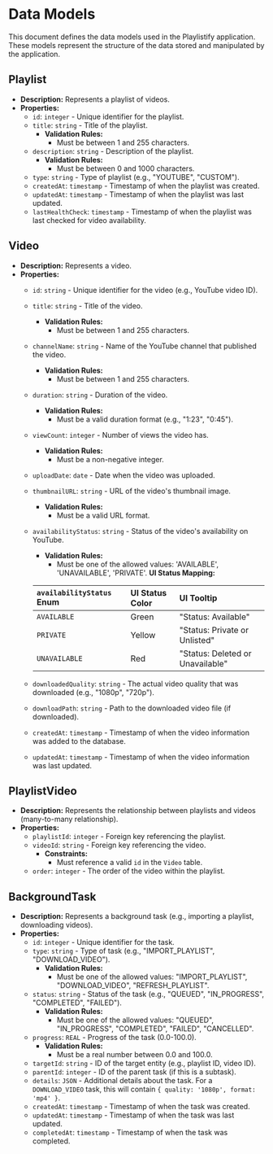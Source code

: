 # Data Models

This document defines the data models used in the Playlistify application. These models represent the structure of the data stored and manipulated by the application.

## Playlist

*   **Description:** Represents a playlist of videos.
*   **Properties:**
    *   `id`: `integer` - Unique identifier for the playlist.
    *   `title`: `string` - Title of the playlist.
        *   **Validation Rules:**
            *   Must be between 1 and 255 characters.
    *   `description`: `string` - Description of the playlist.
        *   **Validation Rules:**
            *   Must be between 0 and 1000 characters.
    *   `type`: `string` - Type of playlist (e.g., "YOUTUBE", "CUSTOM").
    *   `createdAt`: `timestamp` - Timestamp of when the playlist was created.
    *   `updatedAt`: `timestamp` - Timestamp of when the playlist was last updated.
    *   `lastHealthCheck`: `timestamp` - Timestamp of when the playlist was last checked for video availability.

## Video

*   **Description:** Represents a video.
*   **Properties:**
    *   `id`: `string` - Unique identifier for the video (e.g., YouTube video ID).
    *   `title`: `string` - Title of the video.
        *   **Validation Rules:**
            *   Must be between 1 and 255 characters.
    *   `channelName`: `string` - Name of the YouTube channel that published the video.
        *   **Validation Rules:**
            *   Must be between 1 and 255 characters.
    *   `duration`: `string` - Duration of the video.
        *   **Validation Rules:**
            *   Must be a valid duration format (e.g., "1:23", "0:45").
    *   `viewCount`: `integer` - Number of views the video has.
        *   **Validation Rules:**
            *   Must be a non-negative integer.
    *   `uploadDate`: `date` - Date when the video was uploaded.
    *   `thumbnailURL`: `string` - URL of the video's thumbnail image.
        *   **Validation Rules:**
            *   Must be a valid URL format.
    *   `availabilityStatus`: `string` - Status of the video's availability on YouTube.
        *   **Validation Rules:**
            *   Must be one of the allowed values: 'AVAILABLE', 'UNAVAILABLE', 'PRIVATE'.
        **UI Status Mapping:**

        | `availabilityStatus` Enum | UI Status Color | UI Tooltip                   |
        | :------------------------ | :-------------- | :--------------------------- |
        | `AVAILABLE`               | Green           | "Status: Available"          |
        | `PRIVATE`                 | Yellow          | "Status: Private or Unlisted"  |
        | `UNAVAILABLE`             | Red             | "Status: Deleted or Unavailable" |
    *   `downloadedQuality`: `string` - The actual video quality that was downloaded (e.g., "1080p", "720p").
    *   `downloadPath`: `string` - Path to the downloaded video file (if downloaded).
    *   `createdAt`: `timestamp` - Timestamp of when the video information was added to the database.
    *   `updatedAt`: `timestamp` - Timestamp of when the video information was last updated.

## PlaylistVideo

*   **Description:** Represents the relationship between playlists and videos (many-to-many relationship).
*   **Properties:**
    *   `playlistId`: `integer` - Foreign key referencing the playlist.
    *   `videoId`: `string` - Foreign key referencing the video.
        *   **Constraints:**
            *   Must reference a valid `id` in the `Video` table.
    *   `order`: `integer` - The order of the video within the playlist.

## BackgroundTask

*   **Description:** Represents a background task (e.g., importing a playlist, downloading videos).
*   **Properties:**
    *   `id`: `integer` - Unique identifier for the task.
    *   `type`: `string` - Type of task (e.g., "IMPORT_PLAYLIST", "DOWNLOAD_VIDEO").
        *   **Validation Rules:**
            *   Must be one of the allowed values: "IMPORT_PLAYLIST", "DOWNLOAD_VIDEO", "REFRESH_PLAYLIST".
    *   `status`: `string` - Status of the task (e.g., "QUEUED", "IN_PROGRESS", "COMPLETED", "FAILED").
        *   **Validation Rules:**
            *   Must be one of the allowed values: "QUEUED", "IN_PROGRESS", "COMPLETED", "FAILED", "CANCELLED".
    *   `progress`: `REAL` - Progress of the task (0.0-100.0).
        *   **Validation Rules:**
            *   Must be a real number between 0.0 and 100.0.
    *   `targetId`: `string` - ID of the target entity (e.g., playlist ID, video ID).
    *   `parentId`: `integer` - ID of the parent task (if this is a subtask).
    *   `details`: `JSON` - Additional details about the task. For a `DOWNLOAD_VIDEO` task, this will contain `{ quality: '1080p', format: 'mp4' }`.
    *   `createdAt`: `timestamp` - Timestamp of when the task was created.
    *   `updatedAt`: `timestamp` - Timestamp of when the task was last updated.
    *   `completedAt`: `timestamp` - Timestamp of when the task was completed.